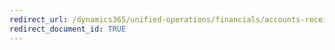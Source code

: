 ```yaml
---
redirect_url: /dynamics365/unified-operations/financials/accounts-receivable/create-free-text-invoice-new
redirect_document_id: TRUE 
--- 
```

